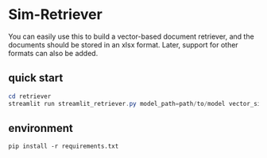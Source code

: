 # Sim-Retriever

You can easily use this to build a vector-based document retriever, and the documents should be stored in an xlsx format. Later, support for other formats can also be added.

## quick start

```powershell
cd retriever
streamlit run streamlit_retriever.py model_path=path/to/model vector_size=768 dataset_path=path/to/dataset retrieve_column = 'retrieve_column_name' 
```

## environment

`pip install -r requirements.txt`
